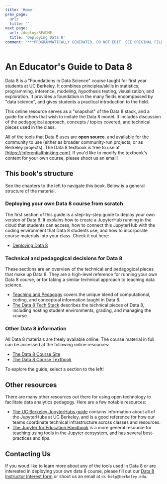```yaml
---
title: 'Home'
prev_page:
  url: 
  title: ''
next_page:
  url: /deploy/README
  title: 'Deploying Data 8'
comment: "***PROGRAMMATICALLY GENERATED, DO NOT EDIT. SEE ORIGINAL FILES IN /content***"
---
```

# An Educator's Guide to Data 8

Data 8 is a "Foundations in Data Science" course taught for first year students at
UC Berkeley. It combines principles/skills in statistics, programming, inference, modeling,
hypothesis testing, visualization, and exploration. It provides a foundation in
the many fields encompassed by "data science", and gives students a practical introduction
to the field.

This online resource serves as a "snapshot" of the Data 8 stack, and a guide for others
that wish to imitate the Data 8 model. It includes discussion of the
pedagogical approach, concepts / topics covered, and technical pieces used in
the class.

All of the tools that Data 8 uses are **open source**, and available for the community to
use (either as broader community-run projects, or as Berkeley projects). The Data 8 textbook
is free to use at [https://inferentialthinking.com]. If you'd like to modify the textbook's
content for your own course, please shoot us an email!

## This book's structure

See the chapters to the left to navigate this book. Below is a general structure
of the material.

### Deploying your own Data 8 course from scratch

The first section of this guide is a step-by-step guide to deploy your
own version of Data 8. It explains how to create a JupyterHub running in the cloud that students
can access, how to connect this JupyterHub with the coding environment that Data 8 students use,
and how to incorporate course materials into your class. Check it out here:

* [Deploying Data 8](deploy/README)


### Technical and pedagogical decisions for Data 8

These sections are an overview of
the technical and pedagogical pieces that make up Data 8. They are a high-level reference
for running your own Data 8 course, or for taking a similar technical approach to teaching data science.

* [Teaching and Pedagogy](teaching/README) covers the unique blend of computational, coding, and conceptual information taught in Data 8.
* [The Data 8 Tech Stack](tech/README) describes the technical pieces of Data 8, including hosting
  student environments, grading, and managing the course.


### Other Data 8 information

All Data 8 materials are freely available online. The course material in full can be accessed
at the following online resources:

* [The Data 8 Course Site](https://www.data8.org)
* [The Data 8 Course Textbook](https://www.inferentialthinking.com/)

To explore the guide, select a section to the left!

## Other resources

There are many other resources out there for using open technology to facilitate
data analytics pedagogy. Here are a few notable resources:

* [The UC Berkeley JupyterHubs guide](https://docs.datahub.berkeley.edu/en/latest/) contains
  information about all of the JupyterHubs at UC Berkeley, and is a good reference for how
  our teams coordinate technical infrastructure across classes and resources.
* [The Jupyter for Education Handbook](https://jupyter4edu.github.io/jupyter-edu-book/)
  is a more general resource for teaching using tools in the Jupyter ecosystem, and has several
  best-practices and tips.

## Contacting Us

If you woud like to learn more about any of the tools used in Data 8 or are interested in deploying your own data 8 course, 
please fill out our [Data 8 Instructor Interest form](https://forms.gle/maRqsceCvTNnqQ3w9) or shoot us an email at `ds-help@berkeley.edu`.
